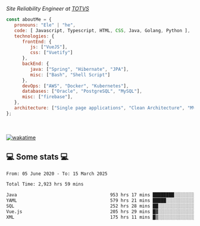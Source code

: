 <p><em>Site Reliability Engineer at <a href="https://www.totvs.com/">TOTVS</a></br>
</em></p>


```javascript
const aboutMe = {
   pronouns: "Ele" | "he",
   code: [ Javascript, Typescript, HTML, CSS, Java, Golang, Python ],
   technologies: {
      frontEnd: {
         js: ["VueJS"],
         css: ["Vuetify"]
      },
      backEnd: {
         java: ["Spring", "Hibernate", "JPA"],
         misc: ["Bash", "Shell Script"]
      },
      devOps: ["AWS", "Docker", "Kubernetes"],
      databases: ["Oracle", "PostgreSQL", "MySQL"],
      misc: ["firebase"],
   },
   architecture: ["Single page applications", "Clean Architecture", "MVC", "Microservices"],
};
```
</br></br>
[![wakatime](https://wakatime.com/badge/user/a3a8ed06-d304-4d6b-bc86-4adc418cdea7.svg)](https://wakatime.com/@a3a8ed06-d304-4d6b-bc86-4adc418cdea7)
<h2>💻 Some stats 💻</h2>

<!--START_SECTION:waka-->

```txt
From: 05 June 2020 - To: 15 March 2025

Total Time: 2,923 hrs 59 mins

Java                                   953 hrs 17 mins ████████░░░░░░░░░░░░░░░░░   32.60 %
YAML                                   579 hrs 21 mins █████░░░░░░░░░░░░░░░░░░░░   19.81 %
SQL                                    252 hrs 28 mins ██░░░░░░░░░░░░░░░░░░░░░░░   08.63 %
Vue.js                                 205 hrs 29 mins █▓░░░░░░░░░░░░░░░░░░░░░░░   07.03 %
XML                                    175 hrs 11 mins █▒░░░░░░░░░░░░░░░░░░░░░░░   05.99 %
```

<!--END_SECTION:waka-->
